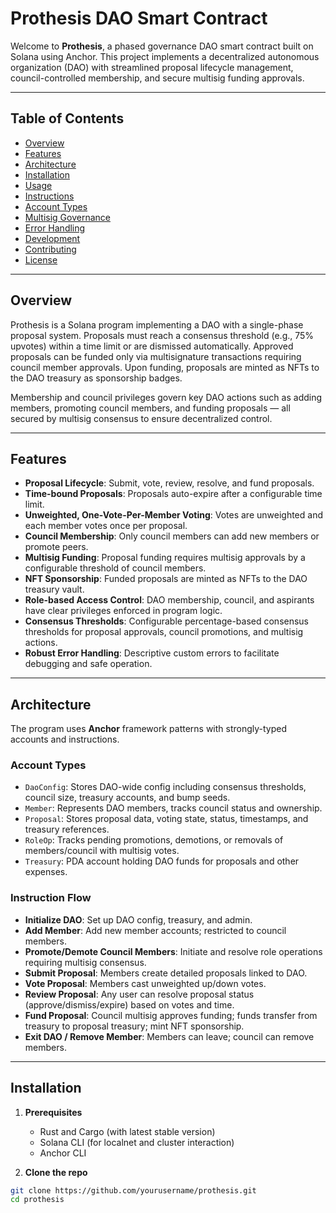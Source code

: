# Prothesis DAO Smart Contract

Welcome to **Prothesis**, a phased governance DAO smart contract built on Solana using Anchor. This project implements a decentralized autonomous organization (DAO) with streamlined proposal lifecycle management, council-controlled membership, and secure multisig funding approvals.

---

## Table of Contents

- [Overview](#overview)  
- [Features](#features)  
- [Architecture](#architecture)  
- [Installation](#installation)  
- [Usage](#usage)  
- [Instructions](#instructions)  
- [Account Types](#account-types)  
- [Multisig Governance](#multisig-governance)  
- [Error Handling](#error-handling)  
- [Development](#development)  
- [Contributing](#contributing)  
- [License](#license)  

---

## Overview

Prothesis is a Solana program implementing a DAO with a single-phase proposal system. Proposals must reach a consensus threshold (e.g., 75% upvotes) within a time limit or are dismissed automatically. Approved proposals can be funded only via multisignature transactions requiring council member approvals. Upon funding, proposals are minted as NFTs to the DAO treasury as sponsorship badges.

Membership and council privileges govern key DAO actions such as adding members, promoting council members, and funding proposals — all secured by multisig consensus to ensure decentralized control.

---

## Features

- **Proposal Lifecycle**: Submit, vote, review, resolve, and fund proposals.  
- **Time-bound Proposals**: Proposals auto-expire after a configurable time limit.  
- **Unweighted, One-Vote-Per-Member Voting**: Votes are unweighted and each member votes once per proposal.  
- **Council Membership**: Only council members can add new members or promote peers.  
- **Multisig Funding**: Proposal funding requires multisig approvals by a configurable threshold of council members.  
- **NFT Sponsorship**: Funded proposals are minted as NFTs to the DAO treasury vault.  
- **Role-based Access Control**: DAO membership, council, and aspirants have clear privileges enforced in program logic.  
- **Consensus Thresholds**: Configurable percentage-based consensus thresholds for proposal approvals, council promotions, and multisig actions.  
- **Robust Error Handling**: Descriptive custom errors to facilitate debugging and safe operation.

---

## Architecture

The program uses **Anchor** framework patterns with strongly-typed accounts and instructions.

### Account Types

- `DaoConfig`: Stores DAO-wide config including consensus thresholds, council size, treasury accounts, and bump seeds.  
- `Member`: Represents DAO members, tracks council status and ownership.  
- `Proposal`: Stores proposal data, voting state, status, timestamps, and treasury references.  
- `RoleOp`: Tracks pending promotions, demotions, or removals of members/council with multisig votes.  
- `Treasury`: PDA account holding DAO funds for proposals and other expenses.

### Instruction Flow

- **Initialize DAO**: Set up DAO config, treasury, and admin.  
- **Add Member**: Add new member accounts; restricted to council members.  
- **Promote/Demote Council Members**: Initiate and resolve role operations requiring multisig consensus.  
- **Submit Proposal**: Members create detailed proposals linked to DAO.  
- **Vote Proposal**: Members cast unweighted up/down votes.  
- **Review Proposal**: Any user can resolve proposal status (approve/dismiss/expire) based on votes and time.  
- **Fund Proposal**: Council multisig approves funding; funds transfer from treasury to proposal treasury; mint NFT sponsorship.  
- **Exit DAO / Remove Member**: Members can leave; council can remove members.

---

## Installation

1. **Prerequisites**  
   - Rust and Cargo (with latest stable version)  
   - Solana CLI (for localnet and cluster interaction)  
   - Anchor CLI  

2. **Clone the repo**  
```bash
git clone https://github.com/yourusername/prothesis.git
cd prothesis
